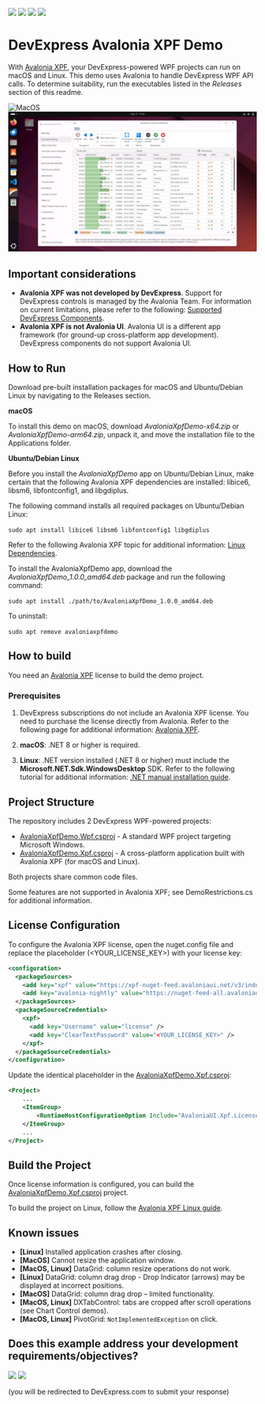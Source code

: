 <!-- default badges list -->
![](https://img.shields.io/endpoint?url=https://codecentral.devexpress.com/api/v1/VersionRange/983534988/25.1.1%2B)
[![](https://img.shields.io/badge/Open_in_DevExpress_Support_Center-FF7200?style=flat-square&logo=DevExpress&logoColor=white)](https://supportcenter.devexpress.com/ticket/details/T1291621)
[![](https://img.shields.io/badge/📖_How_to_use_DevExpress_Examples-e9f6fc?style=flat-square)](https://docs.devexpress.com/GeneralInformation/403183)
[![](https://img.shields.io/badge/💬_Leave_Feedback-feecdd?style=flat-square)](#does-this-example-address-your-development-requirementsobjectives)
<!-- default badges end -->

# DevExpress Avalonia XPF Demo

With [Avalonia XPF](https://docs.avaloniaui.net/xpf/welcome), your DevExpress-powered WPF projects can run on macOS and Linux. This demo uses Avalonia to handle DevExpress WPF API calls. To determine suitability, run the executables listed in the *Releases* section of this readme.

![MacOS](Images/MacOS.png)
![Ubuntu](Images/Ubuntu.png)

## Important considerations

- **Avalonia XPF was not developed by DevExpress**. Support for DevExpress controls is managed by the Avalonia Team. For information on current limitations, please refer to the following: [Supported DevExpress Components](https://avaloniaui.net/xpf/packages/devexpress).
- **Avalonia XPF is not Avalonia UI**. Avalonia UI is a different app framework (for ground-up cross-platform app development). DevExpress components do not support Avalonia UI.

## How to Run

Download pre-built installation packages for macOS and Ubuntu/Debian Linux by navigating to the Releases section.

**macOS**

To install this demo on macOS, download *AvaloniaXpfDemo-x64.zip* or *AvaloniaXpfDemo-arm64.zip*, unpack it, and move the installation file to the Applications folder.

**Ubuntu/Debian Linux**

Before you install the *AvaloniaXpfDemo* app on Ubuntu/Debian Linux, make certain that the following Avalonia XPF dependencies are installed: libice6, libsm6, libfontconfig1, and libgdiplus.

The following command installs all required packages on Ubuntu/Debian Linux:

`sudo apt install libice6 libsm6 libfontconfig1 libgdiplus`  

Refer to the following Avalonia XPF topic for additional information: [Linux Dependencies](https://docs.avaloniaui.net/xpf/platforms/linux#other-dependencies).

To install the AvaloniaXpfDemo app, download the *AvaloniaXpfDemo_1.0.0_amd64.deb* package and run the following command:

`sudo apt install ./path/to/AvaloniaXpfDemo_1.0.0_amd64.deb`

To uninstall: 

`sudo apt remove avaloniaxpfdemo`

## How to build

You need an [Avalonia XPF](https://docs.avaloniaui.net/xpf/welcome) license to build the demo project.

### Prerequisites

1. DevExpress subscriptions do not include an Avalonia XPF license. You need to purchase the license directly from Avalonia. Refer to the following page for additional information: [Avalonia XPF](https://docs.avaloniaui.net/xpf/welcome).

2. **macOS**: .NET 8 or higher is required.

3. **Linux**: .NET version installed (.NET 8 or higher) must include the **Microsoft.NET.Sdk.WindowsDesktop** SDK. Refer to the following tutorial for additional information: [.NET manual installation guide](https://learn.microsoft.com/en-us/dotnet/core/install/linux-scripted-manual#manual-install).

## Project Structure

The repository includes 2 DevExpress WPF-powered projects:

* [AvaloniaXpfDemo.Wpf.csproj](CS\AvaloniaXpfDemo\AvaloniaXpfDemo.Wpf.csproj) - A standard WPF project targeting Microsoft Windows.
* [AvaloniaXpfDemo.Xpf.csproj](CS\AvaloniaXpfDemo\AvaloniaXpfDemo.Xpf.csproj) - A cross-platform application built with Avalonia XPF (for macOS and Linux).

Both projects share common code files.

Some features are not supported in Avalonia XPF; see DemoRestrictions.cs for additional information.

## License Configuration

To configure the Avalonia XPF license, open the nuget.config file and replace the placeholder (<YOUR_LICENSE_KEY>) with your license key:

```xml
<configuration>
  <packageSources>
    <add key="xpf" value="https://xpf-nuget-feed.avaloniaui.net/v3/index.json" />
    <add key="avalonia-nightly" value="https://nuget-feed-all.avaloniaui.net/v3/index.json" />
  </packageSources>
  <packageSourceCredentials>
    <xpf>
      <add key="Username" value="license" />
      <add key="ClearTextPassword" value="<YOUR_LICENSE_KEY>" />
    </xpf>
  </packageSourceCredentials>
</configuration>
```

Update the identical placeholder in the [AvaloniaXpfDemo.Xpf.csproj](CS\AvaloniaXpfDemo\AvaloniaXpfDemo.Xpf.csproj):

```xml
<Project>
    ...
    <ItemGroup>
        <RuntimeHostConfigurationOption Include="AvaloniaUI.Xpf.LicenseKey" Value="<YOUR_LICENSE_KEY>" />
    </ItemGroup>
    ...
</Project>
```
## Build the Project

Once license information is configured, you can build the [AvaloniaXpfDemo.Xpf.csproj](CS\AvaloniaXpfDemo\AvaloniaXpfDemo.Xpf.csproj) project.

To build the project on Linux, follow the [Avalonia XPF Linux guide](https://docs.avaloniaui.net/xpf/platforms/linux).

## Known issues

* **[Linux]** Installed application crashes after closing.
* **[MacOS]** Cannot resize the application window.
* **[MacOS, Linux]** DataGrid: column resize operations do not work.
* **[Linux]** DataGrid: column drag drop - Drop Indicator (arrows) may be displayed at incorrect positions.
* **[MacOS]** DataGrid: column drag drop – limited functionality.
* **[MacOS, Linux]** DXTabControl: tabs are cropped after scroll operations (see Chart Control demos).
* **[MacOS, Linux]** PivotGrid: `NotImplementedException` on click.

<!-- feedback -->
## Does this example address your development requirements/objectives?

[<img src="https://www.devexpress.com/support/examples/i/yes-button.svg"/>](https://www.devexpress.com/support/examples/survey.xml?utm_source=github&utm_campaign=wpf-avalonia-xpf-demo-app&~~~was_helpful=yes) [<img src="https://www.devexpress.com/support/examples/i/no-button.svg"/>](https://www.devexpress.com/support/examples/survey.xml?utm_source=github&utm_campaign=wpf-avalonia-xpf-demo-app&~~~was_helpful=no)

(you will be redirected to DevExpress.com to submit your response)
<!-- feedback end -->

